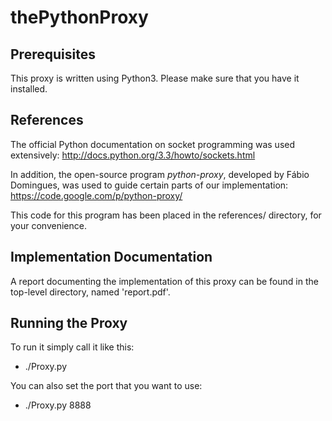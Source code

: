 thePythonProxy
==============

Prerequisites
-------------
This proxy is written using Python3. Please make sure that you have it installed.

References
----------
The official Python documentation on socket programming was used extensively:
http://docs.python.org/3.3/howto/sockets.html

In addition, the open-source program *python-proxy*, developed by Fábio Domingues,
was used to guide certain parts of our implementation:
https://code.google.com/p/python-proxy/

This code for this program has been placed in the references/ directory,
for your convenience.

Implementation Documentation
---------------------------
A report documenting the implementation of this proxy can be found in the
top-level directory, named 'report.pdf'.

Running the Proxy
-----------------
To run it simply call it like this: 
 - ./Proxy.py

You can also set the port that you want to use:
 - ./Proxy.py 8888
